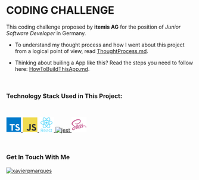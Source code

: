 # CODING CHALLENGE

This coding challenge proposed by **itemis AG** for the position of *Junior Software Developer* in Germany.

- To understand my thought process and how I went about this project from a logical point of view, read [ThoughtProcess.md](./ThoughtProcess.md).

- Thinking about builing a App like this? Read the steps you need to follow here: [HowToBuildThisApp.md](./HowToBuildThisApp).

<br>

### Technology Stack Used in This Project:
<br>
<p align="left">
<a href="https://www.typescriptlang.org/" target="_blank"> <img src="https://raw.githubusercontent.com/devicons/devicon/master/icons/typescript/typescript-original.svg" alt="typescript" width="40" height="40"/> <a href="https://developer.mozilla.org/en-US/docs/Web/JavaScript" target="_blank"> <img src="https://raw.githubusercontent.com/devicons/devicon/master/icons/javascript/javascript-original.svg" alt="javascript" width="40" height="40"/> 
<a href="https://reactjs.org/" target="_blank"> <img src="https://raw.githubusercontent.com/devicons/devicon/master/icons/react/react-original-wordmark.svg" alt="react" width="40" height="40"/> </a><a href="https://jestjs.io" target="_blank"> <img src="https://www.vectorlogo.zone/logos/jestjsio/jestjsio-icon.svg" alt="jest" width="40" height="40"/> </a>
<a href="https://sass-lang.com" target="_blank"> <img src="https://raw.githubusercontent.com/devicons/devicon/master/icons/sass/sass-original.svg" alt="sass" width="40" height="40"/> </a>
</p>

<br>

### Get In Touch With Me
<p align="left">
<a href="https://linkedin.com/in/xavierpmarques" target="blank"><img align="center" src="https://raw.githubusercontent.com/rahuldkjain/github-profile-readme-generator/master/src/images/icons/Social/linked-in-alt.svg" alt="xavierpmarques" height="30" width="40" /></a>
</p>